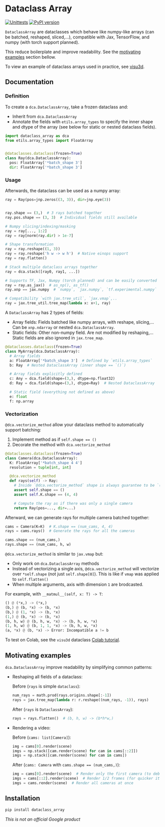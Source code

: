 # Dataclass Array

[![Unittests](https://github.com/google-research/dataclass_array/actions/workflows/pytest_and_autopublish.yml/badge.svg)](https://github.com/google-research/visu3d/actions/workflows/pytest_and_autopublish.yml)
[![PyPI version](https://badge.fury.io/py/dataclass_array.svg)](https://badge.fury.io/py/dataclass_array)

`DataclassArray` are dataclasses which behave like numpy-like arrays (can be
batched, reshaped, sliced,...), compatible with Jax, TensorFlow, and numpy (with
torch support planned).

This reduce boilerplate and improve readability. See the
[motivating examples](#motivating-examples) section bellow.

To view an example of dataclass arrays used in practice, see
[visu3d](https://github.com/google-research/visu3d).

## Documentation

### Definition

To create a `dca.DataclassArray`, take a frozen dataclass and:

*   Inherit from `dca.DataclassArray`
*   Annotate the fields with `etils.array_types` to specify the inner shape and
    dtype of the array (see below for static or nested dataclass fields).

```python
import dataclass_array as dca
from etils.array_types import FloatArray


@dataclasses.dataclass(frozen=True)
class Ray(dca.DataclassArray):
  pos: FloatArray['*batch_shape 3']
  dir: FloatArray['*batch_shape 3']
```

### Usage

Afterwards, the dataclass can be used as a numpy array:

```python
ray = Ray(pos=jnp.zeros((3, 3)), dir=jnp.eye(3))


ray.shape == (3,)  # 3 rays batched together
ray.pos.shape == (3, 3)  # Individual fields still available

# Numpy slicing/indexing/masking
ray = ray[..., 1:2]
ray = ray[norm(ray.dir) > 1e-7]

# Shape transformation
ray = ray.reshape((1, 3))
ray = ray.reshape('h w -> w h')  # Native einops support
ray = ray.flatten()

# Stack multiple dataclass arrays together
ray = dca.stack([ray0, ray1, ...])

# Supports TF, Jax, Numpy (torch planned) and can be easily converted
ray = ray.as_jax()  # as_np(), as_tf()
ray.xnp == jax.numpy  # `numpy`, `jax.numpy`, `tf.experimental.numpy`

# Compatibility `with jax.tree_util`, `jax.vmap`,..
ray = jax.tree_util.tree_map(lambda x: x+1, ray)
```

A `DataclassArray` has 2 types of fields:

*   Array fields: Fields batched like numpy arrays, with reshape, slicing,...
    Can be `xnp.ndarray` or nested `dca.DataclassArray`.
*   Static fields: Other non-numpy field. Are not modified by reshaping,...
    Static fields are also ignored in `jax.tree_map`.

```python
@dataclasses.dataclass(frozen=True)
class MyArray(dca.DataclassArray):
  # Array fields
  a: FloatArray['*batch_shape 3']  # Defined by `etils.array_types`
  b: Ray  # Nested DataclassArray (inner shape == `()`)

  # Array fields explicitly defined
  c: Any = dca.field(shape=(3,), dtype=np.float32)
  d: Ray = dca.field(shape=(3,), dtype=Ray)  # Nested DataclassArray

  # Static field (everything not defined as above)
  e: float
  f: np.array
```

### Vectorization

`@dca.vectorize_method` allow your dataclass method to automatically support
batching:

1.  Implement method as if `self.shape == ()`
2.  Decorate the method with `dca.vectorize_method`

```python
@dataclasses.dataclass(frozen=True)
class Camera(dca.DataclassArray):
  K: FloatArray['*batch_shape 4 4']
  resolution = tuple[int, int]

  @dca.vectorize_method
  def rays(self) -> Ray:
    # Inside `@dca.vectorize_method` shape is always guarantee to be `()`
    assert self.shape == ()
    assert self.K.shape == (4, 4)

    # Compute the ray as if there was only a single camera
    return Ray(pos=..., dir=...)
```

Afterward, we can generate rays for multiple camera batched together:

```python
cams = Camera(K=K)  # K.shape == (num_cams, 4, 4)
rays = cams.rays()  # Generate the rays for all the cameras

cams.shape == (num_cams,)
rays.shape == (num_cams, h, w)
```

`@dca.vectorize_method` is similar to `jax.vmap` but:

*   Only work on `dca.DataclassArray` methods
*   Instead of vectorizing a single axis, `@dca.vectorize_method` will vectorize
    over `*self.shape` (not just `self.shape[0]`). This is like if `vmap` was
    applied to `self.flatten()`
*   When multiple arguments, axis with dimension `1` are brodcasted.

For example, with `__matmul__(self, x: T) -> T`:

```python
() @ (*x,) -> (*x,)
(b,) @ (b, *x) -> (b, *x)
(b,) @ (1, *x) -> (b, *x)
(1,) @ (b, *x) -> (b, *x)
(b, h, w) @ (b, h, w, *x) -> (b, h, w, *x)
(1, h, w) @ (b, 1, 1, *x) -> (b, h, w, *x)
(a, *x) @ (b, *x) -> Error: Incompatible a != b
```

To test on Colab, see the `visu3d`
dataclass [Colab tutorial](https://colab.research.google.com/github/google-research/visu3d/blob/main/docs/dataclass.ipynb).

## Motivating examples

`dca.DataclassArray` improve readability by simplifying common patterns:

*   Reshaping all fields of a dataclass:

    Before (`rays` is simple `dataclass`):

    ```python
    num_rays = math.prod(rays.origins.shape[:-1])
    rays = jax.tree_map(lambda r: r.reshape((num_rays, -1)), rays)
    ```

    After (`rays` is `DataclassArray`):

    ```python
    rays = rays.flatten()  # (b, h, w) -> (b*h*w,)
    ```

*   Rendering a video:

    Before (`cams: list[Camera]`):

    ```python
    img = cams[0].render(scene)
    imgs = np.stack([cam.render(scene) for cam in cams[::2]])
    imgs = np.stack([cam.render(scene) for cam in cams])
    ```

    After (`cams: Camera` with `cams.shape == (num_cams,)`):

    ```python
    img = cams[0].render(scene)  # Render only the first camera (to debug)
    imgs = cams[::2].render(scene)  # Render 1/2 frames (for quicker iteration)
    imgs = cams.render(scene)  # Render all cameras at once
    ```

## Installation

```sh
pip install dataclass_array
```

*This is not an official Google product*
